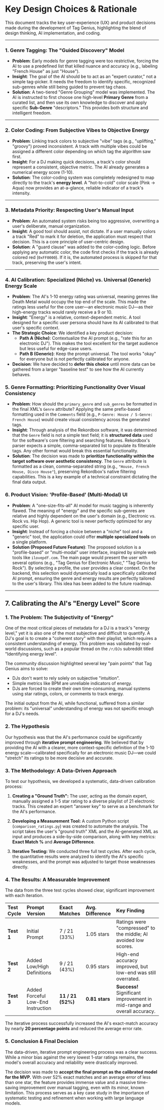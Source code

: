 # Key Design Choices & Rationale

This document tracks the key user-experience (UX) and product decisions made during the development of Tag Genius, highlighting the blend of design thinking, AI implementation, and coding.

---
### **1. Genre Tagging: The "Guided Discovery" Model**

* **Problem**: Early models for genre tagging were too restrictive, forcing the AI to use a predefined list that killed nuance and accuracy (e.g., labeling "French House" as just "House").
* **Insight**: The goal of the AI should be to act as an "expert curator," not a simple tag-picker. It needs the freedom to identify specific, recognized sub-genres while still being guided to prevent tag chaos.
* **Solution**: A two-tiered "Genre Grouping" model was implemented. The AI is instructed to first choose one high-level **Primary Genre** from a curated list, and then use its own knowledge to discover and apply specific **Sub-Genre** "descriptors." This provides both structure and intelligent freedom.

---
### **2. Color Coding: From Subjective Vibes to Objective Energy**

* **Problem**: Linking track colors to subjective "vibe" tags (e.g., "uplifting," "groovy") proved inconsistent. A track with multiple vibes could be assigned a different color depending on which tag the algorithm saw first.
* **Insight**: For a DJ making quick decisions, a track's color should represent a consistent, objective metric. The AI already generates a numerical energy score (1-10).
* **Solution**: The color-coding system was completely redesigned to map directly to the track's **energy level**. A "hot-to-cold" color scale (Pink → Aqua) now provides an at-a-glance, reliable indicator of a track's intensity.

---
### **3. Metadata Priority: Respecting User's Manual Input**

* **Problem**: An automated system risks being too aggressive, overwriting a user's deliberate, manual organization.
* **Insight**: A good tool should assist, not dictate. If a user manually colors a track "Red" to mark it for deletion, the application must respect that decision. This is a core principle of user-centric design.
* **Solution**: A "guard clause" was added to the color-coding logic. Before applying any automatic color, the code first checks if the track is already colored red (`0xFF0000`). If it is, the automated process is skipped for that track, preserving the user's intent.

---
### **4. AI Calibration: Specialized (Niche) vs. Universal (Generic) Energy Scale**

* **Problem**: The AI's 1-10 energy rating was universal, meaning genres like Death Metal would occupy the top end of the scale. This made the ratings less useful for the core user—an electronic music DJ—as their high-energy tracks would rarely receive a 9 or 10.
* **Insight**: "Energy" is a relative, context-dependent metric. A tool designed for a specific user persona should have its AI calibrated to that user's specific context.
* **The Strategic Choice**: We identified a key product decision:
    * **Path A (Niche)**: Contextualize the AI prompt (e.g., "rate this for an electronic DJ"). This makes the tool excellent for the target audience but less useful for edge-case users.
    * **Path B (Generic)**: Keep the prompt universal. The tool works "okay" for everyone but is not perfectly calibrated for anyone.
* **Decision**: We have decided to **defer this choice** until more data can be gathered from a larger "baseline test" to see how the AI currently behaves.

### **5. Genre Formatting: Prioritizing Functionality Over Visual Consistency**

* **Problem**: How should the `primary_genre` and `sub_genres` be formatted in the final XML's `Genre` attribute? Applying the same prefix-based formatting used in the `Comments` field (e.g., `P-Genre: House / S-Genre: French House`) would create visual consistency across the generated tags.
* **Insight**: Through analysis of the Rekordbox software, it was determined that the `Genre` field is not a simple text field; it is **structured data** used for the software's core filtering and searching features. Rekordbox's parser expects a simple, comma-separated list to populate its filterable tags. Any other format would break this essential functionality.
* **Solution**: The decision was made to **prioritize functionality within the target software over aesthetic consistency**. The `Genre` attribute is formatted as a clean, comma-separated string (e.g., `"House, French House, Disco House"`), preserving Rekordbox's native filtering capabilities. This is a key example of a technical constraint dictating the final data output.

### **6. Product Vision: 'Profile-Based' (Multi-Modal) UI**

* **Problem**: A "one-size-fits-all" AI model for music tagging is inherently flawed. The meaning of "energy" and the specific sub-genres are relative and highly dependent on the user's domain (e.g., Electronic vs. Rock vs. Hip Hop). A generic tool is never perfectly optimized for any specific user.
* **Insight**: Instead of forcing a choice between a "niche" tool and a "generic" tool, the application could offer **multiple specialized tools** on a single platform.
* **Solution (Proposed Future Feature)**: The proposed solution is a "profile-based" or "multi-modal" user interface, inspired by simple web tools like `ilovepdf.com`. The main page would present the user with several options (e.g., "Tag Genius for Electronic Music," "Tag Genius for Rock"). By selecting a profile, the user provides a clear context. On the backend, this selection would dynamically load a specifically calibrated AI prompt, ensuring the genre and energy results are perfectly tailored to the user's library. This idea has been added to the future roadmap.

---
## **7. Calibrating the AI's "Energy Level" Score**

### 1. The Problem: The Subjectivity of "Energy"

One of the most critical pieces of metadata for a DJ is a track's "energy level," yet it is also one of the most subjective and difficult to quantify. A DJ's goal is to create a "coherent story" with their playlist, which requires a consistent understanding of energy. This problem was validated by real-world discussions, such as a popular thread on the `/r/DJs` subreddit titled "Identifying energy level".

The community discussion highlighted several key "pain points" that Tag Genius aims to solve:
* DJs don't want to rely solely on subjective "intuition".
* Simple metrics like BPM are unreliable indicators of energy.
* DJs are forced to create their own time-consuming, manual systems using star ratings, colors, or comments to track energy.

The initial output from the AI, while functional, suffered from a similar problem: its "universal" understanding of energy was not specific enough for a DJ's needs.

### 2. The Hypothesis

Our hypothesis was that the AI's performance could be significantly improved through **iterative prompt engineering**. We believed that by providing the AI with a clearer, more context-specific definition of the 1-10 energy scale—calibrated specifically for an electronic music DJ—we could "stretch" its ratings to be more decisive and accurate.

### 3. The Methodology: A Data-Driven Approach

To test our hypothesis, we developed a systematic, data-driven calibration process:

1.  **Creating a "Ground Truth":** The user, acting as the domain expert, manually assigned a 1-5 star rating to a diverse playlist of 21 electronic tracks. This created an expert "answer key" to serve as a benchmark for the AI's performance.

2.  **Developing a Measurement Tool:** A custom Python script (`comparison_ratings.py`) was created to automate the analysis. The script takes the user's "ground truth" XML and the AI-generated XML as input and produces a side-by-side comparison, along with key metrics: **Exact Match %** and **Average Difference**.

3.  **Iterative Testing:** We conducted three full test cycles. After each cycle, the quantitative results were analyzed to identify the AI's specific weaknesses, and the prompt was adjusted to target those weaknesses directly.

### 4. The Results: A Measurable Improvement

The data from the three test cycles showed clear, significant improvement with each iteration.

| Test Cycle | Prompt Version | Exact Matches | Avg. Difference | Key Finding |
| :--- | :--- | :--- | :--- | :--- |
| **Test 1** | Initial Prompt | 7 / 21 (33%) | 1.05 stars | Ratings were "compressed" to the middle; AI avoided low scores. |
| **Test 2** | Added Low/High Definitions | 9 / 21 (43%) | 0.95 stars | High-end accuracy improved, but low-end was still overrated. |
| **Test 3** | Added Forceful Low-End Instruction | **11 / 21 (52%)** | **0.81 stars** | **Success!** Significant improvement in mid-range and overall accuracy. |

The iterative process successfully increased the AI's exact-match accuracy by nearly **20 percentage points** and reduced the average error rate.

### 5. Conclusion & Final Decision

The data-driven, iterative prompt engineering process was a clear success. While a minor bias against the very lowest 1-star ratings remains, the model's overall accuracy and reliability were drastically improved.

The decision was made to **accept the final prompt as the calibrated model for the MVP.** With over 52% exact matches and an average error of less than one star, the feature provides immense value and a massive time-saving improvement over manual tagging, even with its minor, known limitation. This process serves as a key case study in the importance of systematic testing and refinement when working with large language models.